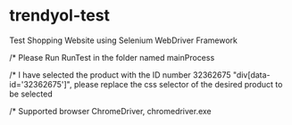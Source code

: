# trendyol-test
Test Shopping Website using Selenium WebDriver Framework

/* Please Run RunTest in the folder named mainProcess

/* I have selected the product with the ID number 32362675 "div[data-id='32362675']", please replace the css selector of the desired product to be selected 

/* Supported browser ChromeDriver, chromedriver.exe
